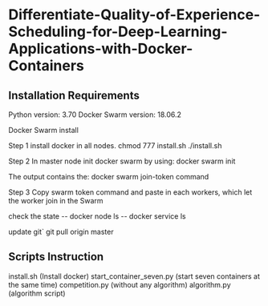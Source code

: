 # Differentiate-Quality-of-Experience-Scheduling-for-Deep-Learning-Applications-with-Docker-Containers

## Installation Requirements
Python version: 3.70
Docker Swarm version: 18.06.2

Docker Swarm install 

Step 1 install docker in all nodes. chmod 777 install.sh ./install.sh

Step 2 In master node init docker swarm by using: docker swarm init

The output contains the: docker swarm join-token command

Step 3 Copy swarm token command and paste in each workers, which let the worker join in the Swarm

check the state -- docker node ls -- docker service ls

update git` git pull origin master

## Scripts Instruction

install.sh (Install docker)
start_container_seven.py (start seven containers at the same time)
competition.py (without any algorithm)
algorithm.py (algorithm script)


